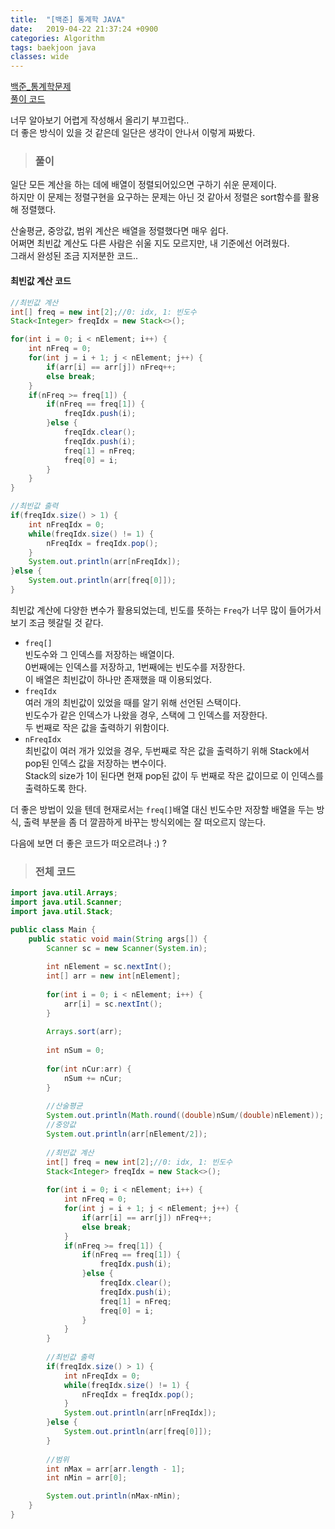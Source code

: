 ```yaml
---
title:  "[백준] 통계학 JAVA"
date:   2019-04-22 21:37:24 +0900
categories: Algorithm
tags: baekjoon java
classes: wide
---
```


[백준_통계학문제](https://www.acmicpc.net/problem/2108)  
[풀이 코드](https://github.com/2ssue/Algorithm/blob/master/Baekjoon/2108.java)  
  
너무 알아보기 어렵게 작성해서 올리기 부끄럽다..  
더 좋은 방식이 있을 것 같은데 일단은 생각이 안나서 이렇게 짜봤다.  
  
> ### 풀이

일단 모든 계산을 하는 데에 배열이 정렬되어있으면 구하기 쉬운 문제이다.  
하지만 이 문제는 정렬구현을 요구하는 문제는 아닌 것 같아서 정렬은 sort함수를 활용해 정렬했다.  
  
산술평균, 중앙값, 범위 계산은 배열을 정렬했다면 매우 쉽다.  
어쩌면 최빈값 계산도 다른 사람은 쉬울 지도 모르지만, 내 기준에선 어려웠다.  
그래서 완성된 조금 지저분한 코드..  

#### 최빈값 계산 코드

```java
//최빈값 계산
int[] freq = new int[2];//0: idx, 1: 빈도수
Stack<Integer> freqIdx = new Stack<>();

for(int i = 0; i < nElement; i++) {
	int nFreq = 0;
	for(int j = i + 1; j < nElement; j++) {
		if(arr[i] == arr[j]) nFreq++;
		else break;
	}
	if(nFreq >= freq[1]) {
		if(nFreq == freq[1]) {
			freqIdx.push(i);
		}else {
			freqIdx.clear();
			freqIdx.push(i);
			freq[1] = nFreq;
			freq[0] = i;
		}
	}
}

//최빈값 출력
if(freqIdx.size() > 1) {
	int nFreqIdx = 0;
	while(freqIdx.size() != 1) {
		nFreqIdx = freqIdx.pop();
	}
	System.out.println(arr[nFreqIdx]);
}else {
	System.out.println(arr[freq[0]]);
}
```

최빈값 계산에 다양한 변수가 활용되었는데, 빈도를 뜻하는 `Freq`가 너무 많이 들어가서 보기 조금 헷갈릴 것 같다.  
  
- `freq[]`  
빈도수와 그 인덱스를 저장하는 배열이다.  
0번째에는 인덱스를 저장하고, 1번째에는 빈도수를 저장한다.  
이 배열은 최빈값이 하나만 존재했을 때 이용되었다.  
-  `freqIdx`  
여러 개의 최빈값이 있었을 때를 알기 위해 선언된 스택이다.  
빈도수가 같은 인덱스가 나왔을 경우, 스택에 그 인덱스를 저장한다.  
두 번째로 작은 값을 출력하기 위함이다.  
- `nFreqIdx`  
최빈값이 여러 개가 있었을 경우, 두번째로 작은 값을 출력하기 위해 Stack에서 pop된 인덱스 값을 저장하는 변수이다.  
Stack의 size가 1이 된다면 현재 pop된 값이 두 번째로 작은 값이므로 이 인덱스를 출력하도록 한다.  
  
더 좋은 방법이 있을 텐데 현재로서는 `freq[]`배열 대신 빈도수만 저장할 배열을 두는 방식, 출력 부분을 좀 더 깔끔하게 바꾸는 방식외에는 잘 떠오르지 않는다.  
  
다음에 보면 더 좋은 코드가 떠오르려나 :) ?  

> ### 전체 코드

```java
import java.util.Arrays;
import java.util.Scanner;
import java.util.Stack;

public class Main {
	public static void main(String args[]) {
		Scanner sc = new Scanner(System.in);
		
		int nElement = sc.nextInt();
		int[] arr = new int[nElement];
		
		for(int i = 0; i < nElement; i++) {
			arr[i] = sc.nextInt();
		}
		
		Arrays.sort(arr);
		
		int nSum = 0;
		
		for(int nCur:arr) {
			nSum += nCur;
		}
		
		//산술평균
		System.out.println(Math.round((double)nSum/(double)nElement));
		//중앙값
		System.out.println(arr[nElement/2]);
		
		//최빈값 계산
		int[] freq = new int[2];//0: idx, 1: 빈도수
		Stack<Integer> freqIdx = new Stack<>();
		
		for(int i = 0; i < nElement; i++) {
			int nFreq = 0;
			for(int j = i + 1; j < nElement; j++) {
				if(arr[i] == arr[j]) nFreq++;
				else break;
			}
			if(nFreq >= freq[1]) {
				if(nFreq == freq[1]) {
					freqIdx.push(i);
				}else {
					freqIdx.clear();
					freqIdx.push(i);
					freq[1] = nFreq;
					freq[0] = i;
				}
			}
		}
		
		//최빈값 출력
		if(freqIdx.size() > 1) {
			int nFreqIdx = 0;
			while(freqIdx.size() != 1) {
				nFreqIdx = freqIdx.pop();
			}
			System.out.println(arr[nFreqIdx]);
		}else {
			System.out.println(arr[freq[0]]);
		}
		
		//범위
		int nMax = arr[arr.length - 1];
		int nMin = arr[0];

		System.out.println(nMax-nMin);
	}
}
```